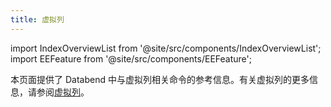```yaml
---
title: 虚拟列
---
```

import IndexOverviewList from '@site/src/components/IndexOverviewList';
import EEFeature from '@site/src/components/EEFeature';

<EEFeature featureName='虚拟列'/>

本页面提供了 Databend 中与虚拟列相关命令的参考信息。有关虚拟列的更多信息，请参阅[虚拟列](/guides/performance/virtual-column)。

<IndexOverviewList />